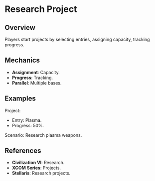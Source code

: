 # Research Project

## Overview
Players start projects by selecting entries, assigning capacity, tracking progress.

## Mechanics
- **Assignment**: Capacity.
- **Progress**: Tracking.
- **Parallel**: Multiple bases.

## Examples

Project:
- Entry: Plasma.
- Progress: 50%.

Scenario: Research plasma weapons.

## References
- **Civilization VI**: Research.
- **XCOM Series**: Projects.
- **Stellaris**: Research projects.